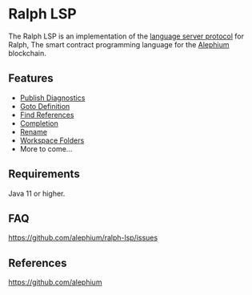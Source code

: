 # Ralph LSP

The Ralph LSP is an implementation of the [language server protocol](https://microsoft.github.io/language-server-protocol/) for Ralph, The smart contract programming language for the [Alephium](https://alephium.org/) blockchain.

## Features

* [Publish Diagnostics](https://microsoft.github.io/language-server-protocol/specifications/lsp/3.17/specification/#textDocument_publishDiagnostics)
* [Goto Definition](https://microsoft.github.io/language-server-protocol/specifications/lsp/3.17/specification/#textDocument_definition)
* [Find References](https://microsoft.github.io/language-server-protocol/specifications/lsp/3.17/specification/#textDocument_references)
* [Completion](https://microsoft.github.io/language-server-protocol/specifications/lsp/3.17/specification/#textDocument_completion)
* [Rename](https://microsoft.github.io/language-server-protocol/specifications/lsp/3.17/specification/#textDocument_rename)
* [Workspace Folders](https://microsoft.github.io/language-server-protocol/specifications/lsp/3.17/specification/#workspace_workspaceFolders)
* More to come...

## Requirements

Java 11 or higher.

## FAQ

<https://github.com/alephium/ralph-lsp/issues>

## References

<https://github.com/alephium>
